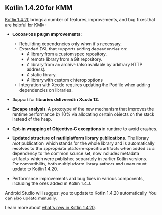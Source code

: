 [//]: # (title: What's new in Kotlin for KMM)
[//]: # (auxiliary-id: Whats_new_in_Kotlin_for_KMM)

## Kotlin 1.4.20 for KMM

[Kotlin 1.4.20](https://kotlinlang.org/docs/reference/whatsnew1420.html) brings a number of features, improvements, and bug fixes that are helpful for KMM:

* **CocoaPods plugin improvements**:
    * Rebuilding dependencies only when it's necessary.
    * Extended DSL that supports adding dependencies on: 
        * A library from a custom spec repository.
        * A remote library from a Git repository.
        * A library from an archive (also available by arbitrary HTTP address).
        * A static library.
        * A library with custom cinterop options.
    * Integration with Xcode requires updating the Podfile when adding dependencies on libraries.
     
* Support for **libraries delivered in Xcode 12**.

* **Escape analysis**. A prototype of the new mechanism that improves the runtime performance by 10% via allocating certain objects on the stack instead of the heap. 

* **Opt-in wrapping of Objective-C exceptions** in runtime to avoid crashes.

* **Updated structure of mutliplatform library publications**. The library _root_ publication, which stands for the whole library 
and is automatically resolved to the appropriate platform-specific artifacts when added as a dependency to the common source set, 
now includes metadata artifacts, which were published separately in earlier Kotlin versions.  
For compatibility, both multiplatform library authors and users must update to Kotlin 1.4.20.

* Performance improvements and bug fixes in various components, including the ones added in Kotlin 1.4.0.

Android Studio will suggest you to update to Kotlin 1.4.20 automatically. You can also [update manually](https://kotlinlang.org/releases.html#updating-to-a-new-release).

Learn more about [what's new in Kotlin 1.4.20](https://kotlinlang.org/docs/reference/whatsnew1420.html). 

